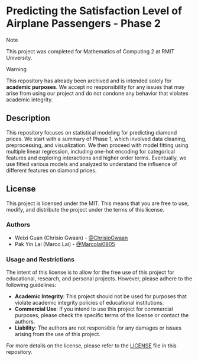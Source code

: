 # Predicting the Satisfaction Level of Airplane Passengers - **Phase 2**

> [!NOTE]
> This project was completed for Mathematics of Computing 2 at RMIT University.

> [!WARNING]
> This repository has already been archived and is intended solely for **academic purposes**. We accept no responsibility for any issues that may arise from using our project and do not condone any behavior that violates academic integrity.

## Description

This repository focuses on statistical modeling for predicting diamond prices. We start with a summary of Phase 1, which involved data cleaning, preprocessing, and visualization. We then proceed with model fitting using multiple linear regression, including one-hot encoding for categorical features and exploring interactions and higher order terms. Eventually, we use fitted various models and analyzed to understand the influence of different features on diamond prices.

## License

This project is licensed under the MIT. This means that you are free to use, modify, and distribute the project under the terms of this license.

### Authors

- Weixi Guan (Chrisio Gwaan) - [@ChrisioGwaan](https://github.com/ChrisioGwaan)
- Pak Yin Lai (Marco Lai) - [@Marcolai0905](https://github.com/Marcolai0905)

### Usage and Restrictions

The intent of this license is to allow for the free use of this project for educational, research, and personal projects. However, please adhere to the following guidelines:
- **Academic Integrity**: This project should not be used for purposes that violate academic integrity policies of educational institutions.
- **Commercial Use**: If you intend to use this project for commercial purposes, please check the specific terms of the license or contact the authors.
- **Liability**: The authors are not responsible for any damages or issues arising from the use of this project.

For more details on the license, please refer to the [LICENSE](LINK_TO_LICENSE_FILE) file in this repository.